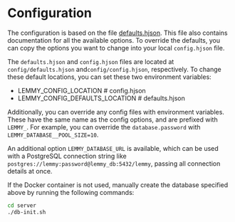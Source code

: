 # Configuration

The configuration is based on the file [defaults.hjson](https://yerbamate.ml/LemmyNet/lemmy/src/branch/main/config/defaults.hjson). This file also contains documentation for all the available options. To override the defaults, you can copy the options you want to change into your local `config.hjson` file.

The `defaults.hjson` and `config.hjson` files are located at `config/defaults.hjson` and`config/config.hjson`, respectively. To change these default locations, you can set these two environment variables:

- LEMMY_CONFIG_LOCATION # config.hjson
- LEMMY_CONFIG_DEFAULTS_LOCATION # defaults.hjson

Additionally, you can override any config files with environment variables. These have the same name as the config options, and are prefixed with `LEMMY_`. For example, you can override the `database.password` with `LEMMY_DATABASE__POOL_SIZE=10`.

An additional option `LEMMY_DATABASE_URL` is available, which can be used with a PostgreSQL connection string like `postgres://lemmy:password@lemmy_db:5432/lemmy`, passing all connection details at once.

If the Docker container is not used, manually create the database specified above by running the following commands:

```bash
cd server
./db-init.sh
```

